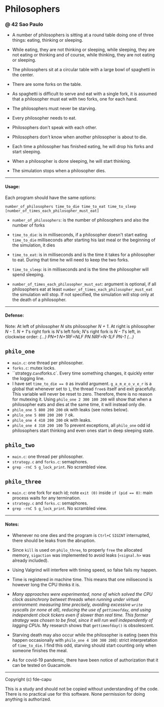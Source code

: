 # Philosophers
### @ 42 Sao Paulo

- A number of philosophers is sitting at a round table doing one of three things:
eating, thinking or sleeping.

- While eating, they are not thinking or sleeping, while sleeping, they are not eating
or thinking and of course, while thinking, they are not eating or sleeping.

- The philosophers sit at a circular table with a large bowl of spaghetti in the center.

- There are some forks on the table.

- As spaghetti is difficult to serve and eat with a single fork, it is assumed that a
philosopher must eat with two forks, one for each hand.

- The philosophers must never be starving.

- Every philosopher needs to eat.

- Philosophers don't speak with each other.

- Philosophers don't know when another philosopher is about to die.

- Each time a philosopher has finished eating, he will drop his forks and start sleeping.

- When a philosopher is done sleeping, he will start thinking.

- The simulation stops when a philosopher dies.

---

#### Usage:

Each program should have the same options:

```number_of_philosophers time_to_die time_to_eat time_to_sleep [number_of_times_each_philosopher_must_eat]```

- `number_of_philosophers`: is the number of philosophers and also the number
of forks

- `time_to_die`: is in milliseconds, if a philosopher doesn't start eating `time_to_die`
milliseconds after starting his last meal or the beginning of the simulation, it
dies

- `time_to_eat`: is in milliseconds and is the time it takes for a philosopher to
eat. During that time he will need to keep the two forks.

- `time_to_sleep`: is in milliseconds and is the time the philosopher will spend
sleeping.

- `number_of_times_each_philosopher_must_eat`: argument is optional, if all
philosophers eat at least `number_of_times_each_philosopher_must_eat` the
simulation will stop. If not specified, the simulation will stop only at the death
of a philosopher.

---

#### Defense:

Note:
At left of philosopher *N* sits philosopher *N + 1*. At right is philosopher *N - 1*.
*N + 1*'s right fork is *N*'s left fork; *N*'s right fork is *N - 1*'s left, in
clockwise order:
_(...) PN+1 N+1RF=NLF PN NRF=N-1LF PN-1 (...)_

## `philo_one`

- `main.c`: one thread per philosopher.
- `forks.c`: mutex locks.
- ``strategy.c` and `forks.c`. Every time something changes, it quickly enter the
  logging line.
- I have set `time_to_die == 0` as invalid argument.
  `g_a_m_e_o_v_e_r` is a global that whenever set to `1`, the thread
  `free`s itself and exit gracefully. This variable will never
  be reset to zero. Therefore, there is no reason for mutexing it.
  Using `philo_one 2 300 100 200` will show that when a philosopher
  eats and dies at the same time, it will instead only die.
- `philo_one 5 800 200 200` ok with leaks (see notes below).
- `philo_one 5 800 200 200 7` ok.
- `philo_one 4 410 200 200` ok with leaks.
- `philo_one 4 310 200 100`
  To prevent exceptions, all `philo_one` odd id philosophers start thinking and
  even ones start in deep sleeping state.

## `philo_two`

- `main.c`: one thread per philosopher.
- `strategy.c` and `forks.c`: semaphores.
- `grep -rnC 5 g_lock_print`. No scrambled view.

## `philo_three`

- `main.c`: one fork for each id; note `exit (0)` inside `if (pid == 0)`: main process waits for any termination.
- `strategy.c` and `forks.c`: semaphores.
- `grep -rnC 5 g_lock_print`. No scrambled view.

---

#### Notes:

- Whenever no one dies and the program is `Ctrl+C` `SIGINT`
interrupted, there should be leaks from the abruption.

- Since `kill` is used on `philo_three`, to properly `free` the
allocated memory, `sigaction` was implemented to avoid leaks
(`<signal.h>` was already included).

- Using Valgrind will interfere with timing speed, so false fails my happen.

- Time is registered in machine time. This means that one
milisecond is however long the CPU thinks it is.

- _Many approaches were experimented, none of which solved the CPU clock
  assinchrony betweet threads when running under virtual enrironment:
  measuring time precisely, avoiding excessive `write` syscalls (or none
  at all), reducing the use of `gettimeofday`,  and using independent
  clock tickers even if slower than real time. This former strategy was 
  chosen to be final, since it will run well independently of lagging CPUs_.
  My research shows that `gettimeofday()` is obsolescent.

- Starving death may also occur while the philosopher
  is eating (seen this happen occasionally with `philo_one 4 100 300 200`):
  strict interpretation of `time_to_die`. I find this odd, starving 
  should start counting only when someone finishes the meal.

- As for covid-19 pandemic, there have been notice of authorization that it can be tested on Guacamole.

---

Copyright (c) fde-capu

This is a study and should not be copied without understanding of the code. There is no practical use for this software. None permission for doing anything is authorized.
